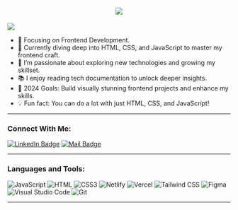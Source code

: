 <h1 align="center">
  <a href="https://git.io/typing-svg">
    <img src="https://readme-typing-svg.herokuapp.com/?lines=Hello,+There!+👋;This+is+Azra....;Nice+to+meet+you!&center=true&size=30&colors=FF5733,33FF57,3357FF">
  </a>
</h1>

![](https://komarev.com/ghpvc/?username=azra316&color=ff69b4)

- 🎯 Focusing on Frontend Development. 
- 🌱 Currently diving deep into HTML, CSS, and JavaScript to master my frontend craft. 
- 🚀 I’m passionate about exploring new technologies and growing my skillset.
- 📚 I enjoy reading tech documentation to unlock deeper insights.
- 🎨 2024 Goals: Build visually stunning frontend projects and enhance my skills.
- 💡 Fun fact: You can do a lot with just HTML, CSS, and JavaScript!
  
---

### Connect With Me:

[![LinkedIn Badge](https://img.shields.io/badge/LinkedIn-0077B5?style=for-the-badge&logo=linkedin&logoColor=white)](https://www.linkedin.com/in/azra-ah393)
[![Mail Badge](https://img.shields.io/badge/Gmail-D14836?style=for-the-badge&logo=gmail&logoColor=white)](mailto:azraahmad316@gmail.com)

---

### Languages and Tools:

![JavaScript](https://img.shields.io/badge/JavaScript-F7DF1E?style=for-the-badge&logo=javascript&logoColor=black)
![HTML](https://img.shields.io/badge/HTML5-E34F26?style=for-the-badge&logo=html5&logoColor=white)
![CSS3](https://img.shields.io/badge/CSS3-1572B6?style=for-the-badge&logo=css3&logoColor=white)
![Netlify](https://img.shields.io/badge/Netlify-00C7B7?style=for-the-badge&logo=netlify&logoColor=white)
![Vercel](https://img.shields.io/badge/Vercel-000000?style=for-the-badge&logo=vercel&logoColor=white)
![Tailwind CSS](https://img.shields.io/badge/Tailwind%20CSS-06B6D4?style=for-the-badge&logo=tailwindcss&logoColor=white)
![Figma](https://img.shields.io/badge/Figma-F24E1E?style=for-the-badge&logo=figma&logoColor=white)
![Visual Studio Code](https://img.shields.io/badge/VS%20Code-007ACC?style=for-the-badge&logo=visual-studio-code&logoColor=white)
![Git](https://img.shields.io/badge/Git-F05032?style=for-the-badge&logo=git&logoColor=white)

---

